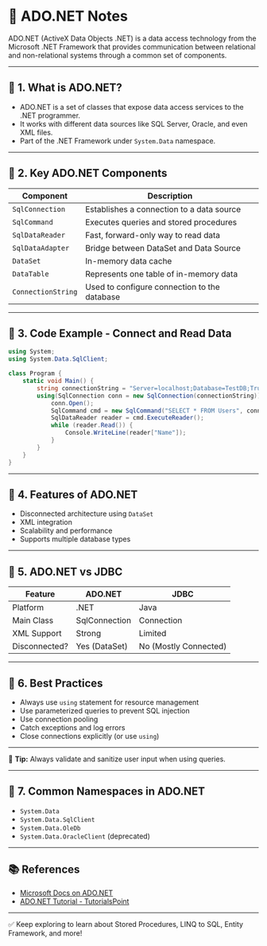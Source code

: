 
# 📘 ADO.NET Notes

ADO.NET (ActiveX Data Objects .NET) is a data access technology from the Microsoft .NET Framework that provides communication between relational and non-relational systems through a common set of components.

---

## 🔹 1. What is ADO.NET?
- ADO.NET is a set of classes that expose data access services to the .NET programmer.
- It works with different data sources like SQL Server, Oracle, and even XML files.
- Part of the .NET Framework under `System.Data` namespace.

---

## 🔹 2. Key ADO.NET Components

| Component              | Description |
|------------------------|-------------|
| `SqlConnection`        | Establishes a connection to a data source |
| `SqlCommand`           | Executes queries and stored procedures |
| `SqlDataReader`        | Fast, forward-only way to read data |
| `SqlDataAdapter`       | Bridge between DataSet and Data Source |
| `DataSet`              | In-memory data cache |
| `DataTable`            | Represents one table of in-memory data |
| `ConnectionString`     | Used to configure connection to the database |

---

## 🔹 3. Code Example - Connect and Read Data

```csharp
using System;
using System.Data.SqlClient;

class Program {
    static void Main() {
        string connectionString = "Server=localhost;Database=TestDB;Trusted_Connection=True;";
        using(SqlConnection conn = new SqlConnection(connectionString)) {
            conn.Open();
            SqlCommand cmd = new SqlCommand("SELECT * FROM Users", conn);
            SqlDataReader reader = cmd.ExecuteReader();
            while (reader.Read()) {
                Console.WriteLine(reader["Name"]);
            }
        }
    }
}
```

---

## 🔹 4. Features of ADO.NET
- Disconnected architecture using `DataSet`
- XML integration
- Scalability and performance
- Supports multiple database types

---

## 🔹 5. ADO.NET vs JDBC
| Feature        | ADO.NET         | JDBC             |
|----------------|------------------|------------------|
| Platform       | .NET             | Java             |
| Main Class     | SqlConnection    | Connection       |
| XML Support    | Strong           | Limited          |
| Disconnected?  | Yes (DataSet)    | No (Mostly Connected) |

---

## 🔹 6. Best Practices
- Always use `using` statement for resource management
- Use parameterized queries to prevent SQL injection
- Use connection pooling
- Catch exceptions and log errors
- Close connections explicitly (or use `using`)

---

🧠 **Tip:** Always validate and sanitize user input when using queries.

---

## 🔹 7. Common Namespaces in ADO.NET
- `System.Data`
- `System.Data.SqlClient`
- `System.Data.OleDb`
- `System.Data.OracleClient` (deprecated)

---

## 📚 References
- [Microsoft Docs on ADO.NET](https://learn.microsoft.com/en-us/dotnet/framework/data/adonet/)
- [ADO.NET Tutorial - TutorialsPoint](https://www.tutorialspoint.com/ado.net/index.htm)

---

✅ Keep exploring to learn about Stored Procedures, LINQ to SQL, Entity Framework, and more!

